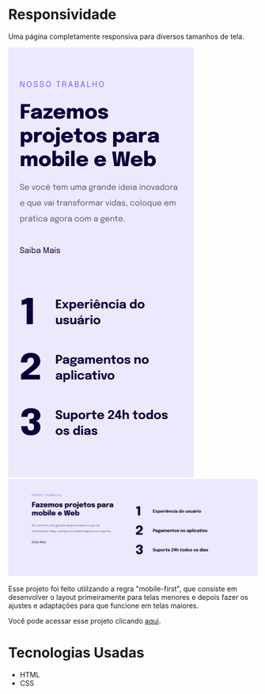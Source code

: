 # Responsividade

Uma página completamente responsiva para diversos tamanhos de tela.

<img src="./Mobile.png" />
<img src="./Desktop.png" />

Esse projeto foi feito utiilzando a regra "mobile-first", que consiste em desenvolver o layout primeiramente para telas menores e depois fazer os ajustes e adaptações para que funcione em telas maiores.

Você pode acessar esse projeto clicando <a href="clmateus.github.io/Responsividade">aqui</a>.
# Tecnologias Usadas

<ul>
<li>HTML</li>
<li>CSS</li>
</ul>
